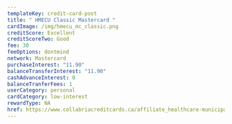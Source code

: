 ```yaml
---
templateKey: credit-card-post
title: " HMECU Classic Mastercard "
cardImage: /img/hmecu_mc_classic.png
creditScore: Excellent
creditScoreTwo: Good
fee: 30
feeOptions: dontmind
network: Mastercard
purchaseInterest: "11.90"
balanceTransferInterest: "11.90"
cashAdvanceInterest: 0
balanceTranferFees: 1
userCategory: personal
cardCategory: low-interest
rewardType: NA
href: https://www.collabriacreditcards.ca/affiliate_healthcare-municipal-employees-credit-union/personal-cards/pc91/card_national-classic-mastercard
---
```

